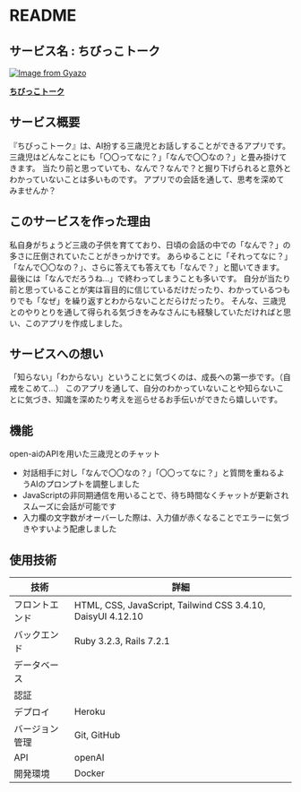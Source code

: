 # README

## サービス名 : ちびっこトーク
[![Image from Gyazo](https://i.gyazo.com/2a4c972aa5a3bac36a86d278b5d32081.png)](https://gyazo.com/2a4c972aa5a3bac36a86d278b5d32081)

[**ちびっこトーク**](https://aichild-talk-2ce903ce7ec6.herokuapp.com/)


## サービス概要
『ちびっこトーク』は、AI扮する三歳児とお話しすることができるアプリです。
三歳児はどんなことにも「〇〇ってなに？」「なんで〇〇なの？」と畳み掛けてきます。
当たり前と思っていても、なんで？なんで？と掘り下げられると意外とわかっていないことは多いものです。
アプリでの会話を通して、思考を深めてみませんか？


## このサービスを作った理由
私自身がちょうど三歳の子供を育てており、日頃の会話の中での「なんで？」の多さに圧倒されていたことがきっかけです。
あらゆることに「それってなに？」「なんで〇〇なの？」、さらに答えても答えても「なんで？」と聞いてきます。最後には「なんでだろうね…」で終わってしまうことも多いです。
自分が当たり前と思っていることが実は盲目的に信じているだけだったり、わかっているつもりでも「なぜ」を繰り返すとわからないことだらけだったり。
そんな、三歳児とのやりとりを通して得られる気づきをみなさんにも経験していただければと思い、このアプリを作成しました。


## サービスへの想い
「知らない」「わからない」ということに気づくのは、成長への第一歩です。（自戒をこめて…）
このアプリを通して、自分のわかっていないことや知らないことに気づき、知識を深めたり考えを巡らせるお手伝いができたら嬉しいです。


## 機能
open-aiのAPIを用いた三歳児とのチャット
- 対話相手に対し「なんで〇〇なの？」「〇〇ってなに？」と質問を重ねるようAIのプロンプトを調整しました
- JavaScriptの非同期通信を用いることで、待ち時間なくチャットが更新されスムーズに会話が可能です
- 入力欄の文字数がオーバーした際は、入力値が赤くなることでエラーに気づきやすいよう配慮しました




## 使用技術
| 技術           | 詳細                                                      | 
| -------------- | --------------------------------------------------------- | 
| フロントエンド | HTML, CSS, JavaScript, Tailwind CSS 3.4.10, DaisyUI 4.12.10 | 
| バックエンド   | Ruby 3.2.3, Rails 7.2.1                              | 
| データベース   |                                                           | 
| 認証           |                                                           | 
| デプロイ       | Heroku                                                  | 
| バージョン管理 | Git, GitHub                                               | 
| API            |  openAI                                                         | 
| 開発環境       | Docker                                                    | 
 


